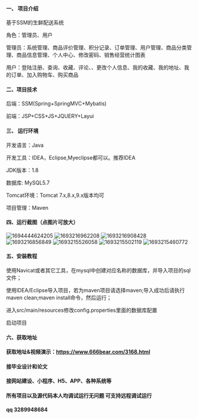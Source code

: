

#### 一、 项目介绍

基于SSM的生鲜配送系统

角色：管理员、用户

管理员：系统管理、商品评价管理、积分记录、订单管理、用户管理、商品分类管理、商品信息管理、个人中心、修改密码、销售经营统计图表

用户：登陆注册、查询、收藏、评论、、更改个人信息、我的收藏、我的地址、我的订单、加入购物车、购买商品

#### 二、项目技术
后端：SSM(Spring+SpringMVC+Mybatis)

前端：JSP+CSS+JS+JQUERY+Layui
#### 三、 运行环境
开发语言：Java

开发工具：IDEA，Eclipse,Myeclipse都可以。推荐IDEA

JDK版本：1.8

数据库: MySQL5.7

Tomcat环境：Tomcat 7.x,8.x,9.x版本均可

项目管理：Maven

#### 四、运行截图（点图片可放大）
![1694444624205](https://github.com/666bears/psychologying/assets/143094776/a072ac76-61b7-4b77-8306-845b6cdc8607)
![1693216962208](https://github.com/666bears/psychologying/assets/143094776/a9937fac-65c1-4d05-9af5-87d0bd7ba976)
![1693216908428](https://github.com/666bears/psychologying/assets/143094776/7aa74464-3311-40e8-9621-3e7ab97949f5)
![1693216856849](https://github.com/666bears/psychologying/assets/143094776/81c3cc2b-8c0d-4173-a873-3837b14e41e6)
![1693215526058](https://github.com/666bears/psychologying/assets/143094776/2247ac1b-ed64-40bf-b2e3-cab20fccfdea)
![1693215502119](https://github.com/666bears/psychologying/assets/143094776/a81d2bb6-1f44-41e5-81d2-7b07a53d8ca2)
![1693215460772](https://github.com/666bears/psychologying/assets/143094776/56d1df51-b1b5-4b63-b4c9-f709fc94bdf7)



#### 五、安装教程
使用Navicat或者其它工具，在mysql中创建对应名称的数据库，并导入项目的sql文件；

使用IDEA/Eclipse导入项目，若为maven项目请选择maven;导入成功后请执行maven clean;maven install命令，然后运行；

进入src/main/resources修改config.properties里面的数据库配置

启动项目

#### 六、获取地址
#### 获取地址&视频演示：https://www.666bear.com/3168.html

#### 接毕业设计和论文
#### 接网站建设、小程序、H5、APP、各种系统等
#### 所有项目以及源代码本人均调试运行无问题 可支持远程调试运行
#### qq 3289948684



